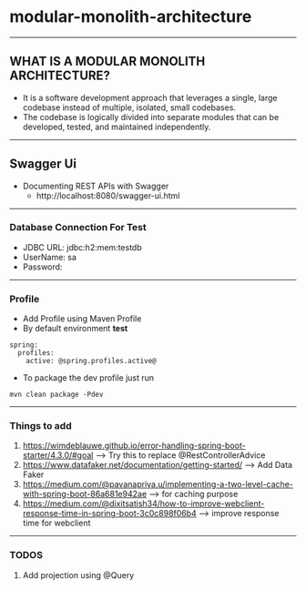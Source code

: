 # modular-monolith-architecture
***
## WHAT IS A MODULAR MONOLITH ARCHITECTURE?
- It is a software development approach that leverages a single, large codebase instead of multiple, isolated, small codebases.
- The codebase is logically divided into separate modules that can be developed, tested, and maintained independently.
***
## Swagger Ui
- Documenting REST APIs with Swagger
  - http://localhost:8080/swagger-ui.html
***
### Database Connection For Test 
- JDBC URL: jdbc:h2:mem:testdb
- UserName: sa
- Password: 
***
### Profile
- Add Profile using Maven Profile
- By default environment **test**
```
spring:
  profiles:
    active: @spring.profiles.active@
```
- To package the dev profile just run 
```
mvn clean package -Pdev
```
***
### Things to add
1. https://wimdeblauwe.github.io/error-handling-spring-boot-starter/4.3.0/#goal --> Try this to replace @RestControllerAdvice
2. https://www.datafaker.net/documentation/getting-started/ --> Add Data Faker
3. https://medium.com/@pavanapriya.u/implementing-a-two-level-cache-with-spring-boot-86a681e942ae --> for caching purpose
4. https://medium.com/@dixitsatish34/how-to-improve-webclient-response-time-in-spring-boot-3c0c898f06b4 --> improve response time for webclient
***
### TODOS
1. Add projection using @Query

